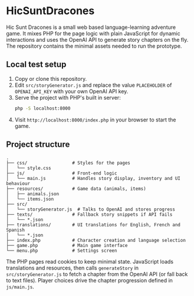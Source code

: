 # HicSuntDracones

Hic Sunt Dracones is a small web based language-learning adventure game. It mixes PHP for the page logic with plain JavaScript for dynamic interactions and uses the OpenAI API to generate story chapters on the fly. The repository contains the minimal assets needed to run the prototype.

## Local test setup

1. Copy or clone this repository.
2. Edit `src/storyGenerator.js` and replace the value `PLACEHOLDER` of `OPENAI_API_KEY` with your own OpenAI API key.
3. Serve the project with PHP's built in server:
   ```bash
   php -S localhost:8000
   ```
4. Visit `http://localhost:8000/index.php` in your browser to start the game.

## Project structure

```
.
├── css/                 # Styles for the pages
│   └── style.css
├── js/                  # Front‑end logic
│   └── main.js          # Handles story display, inventory and UI behaviour
├── resources/           # Game data (animals, items)
│   ├── animals.json
│   └── items.json
├── src/
│   └── storyGenerator.js  # Talks to OpenAI and stores progress
├── texts/               # Fallback story snippets if API fails
│   └── *.json
├── translations/        # UI translations for English, French and Spanish
│   └── *.json
├── index.php            # Character creation and language selection
├── game.php             # Main game interface
└── menu.php             # Settings screen
```

The PHP pages read cookies to keep minimal state. JavaScript loads translations and resources, then calls `generateStory` in `src/storyGenerator.js` to fetch a chapter from the OpenAI API (or fall back to text files). Player choices drive the chapter progression defined in `js/main.js`.
